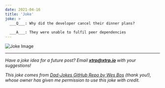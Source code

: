 ```yaml
---
date: 2021-04-16
title: 'Joke'
joke: >
  ___Q___: Why did the developer cancel their dinner plans?
  
  ___A___: They were unable to fulfil peer dependencies
---
```


![Joke Image](https://private.xtrp.io/projects/DailyDeveloperJokes/public_image_server/images/5e1259ae4191d.png)

---
*Have a joke idea for a future post? Email **[xtrp@xtrp.io](mailto:xtrp@xtrp.io)** with your suggestions!*

*This joke comes from [Dad-Jokes GitHub Repo by Wes Bos](https://github.com/wesbos/dad-jokes) (thank you!), whose owner has given me permission to use this joke with credit.*

<!-- 
Joke text:
**Q**: Why did the developer cancel their dinner plans?

**A**: They were unable to fulfil peer dependencies
 -->

